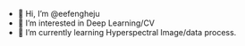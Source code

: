 - 👋 Hi, I’m @eefengheju
- 👀 I’m interested in Deep Learning/CV
- 🌱 I’m currently learning Hyperspectral Image/data process.



<!---
eefengheju/eefengheju is a ✨ special ✨ repository because its `README.md` (this file) appears on your GitHub profile.
You can click the Preview link to take a look at your changes.
--->
